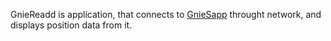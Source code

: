 GnieReadd is application, that connects to [GnieSapp](https://github.com/GnieSat/GnieSapp) throught network, and displays position data from it.
